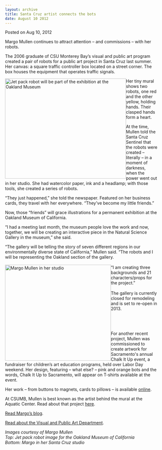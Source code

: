 ```yaml
---
layout: archive
title: Santa Cruz artist connects the bots
date: August 10 2012
---
```





<span class="date">Posted on Aug 10, 2012    </span>
<p>Margo Mullen continues to attract attention &#x2013; and commissions &#x2013;
with her robots.</p>
<p>The 2006 graduate of CSU Monterey Bay&#x2019;s visual and public art
program created a pair of robots for a public art project in Santa
Cruz last summer. Her canvas: a square traffic controller box
located on a street corner. The box houses the equipment that
operates traffic signals.</p>
<p><img alt="Jet pack robot will be part of the exhibition at the Oakland Museum" src="http://news.csumb.edu/sites/default/files/65/attachments/news/images/jetpack_robot.small__0.jpg" style="float:left; width:400px; height:330px">Her tiny mural
shows two robots, one red and the other yellow, holding hands.
Their clasped hands form a heart.</img></p>
<p>At the time, Mullen told the Santa Cruz Sentinel that the robots
were created &#x2013; literally &#x2013; in a moment of darkness, when the power
went out in her studio. She had watercolor paper, ink and a
headlamp; with those tools, she created a series of robots.</p>
<p>&#x201C;They just happened,&#x201D; she told the newspaper. Featured on her
business cards, they travel with her everywhere. &#x201C;They&#x2019;ve become my
little friends.&#x201D;</p>
<p>Now, those &#x201C;friends&#x201D; will grace illustrations for a permanent
exhibition at the Oakland Museum of California.</p>
<p>&#x201C;I had a meeting last month, the museum people love the work and
now, together, we will be creating an interactive piece in the
Natural Science Gallery in the museum,&#x201D; she said.</p>
<p>&#x201C;The gallery will be telling the story of seven different
regions in our environmentally diverse state of California,&#x201D; Mullen
said. &#x201C;The robots and I will be representing the Oakland section of
the gallery.<br>
<br>
<img alt="Margo Mullen in her studio" src="http://news.csumb.edu/sites/default/files/65/attachments/news/images/margo.small__0.jpg" style="float:left; width:350px; height:316px">&#x201C;I am creating
three backgrounds and 21 characters/props for the project.&#x201D;<br>
<br>
The gallery is currently closed for remodeling and is set to
re-open in 2013.</br></br></img></br></br></p>
<p>For another recent project, Mullen was commissioned to create
artwork for Sacramento&apos;s annual Chalk It Up event, a fundraiser for
children&#x2019;s art education programs, held over Labor Day weekend. Her
design, featuring &#x2013; what else? &#x2013; pink and orange bots and the
words, Chalk It Up to Sacramento, will appear on T-shirts available
at the event.</p>
<p>Her work &#x2013; from buttons to magnets, cards to pillows &#x2013; is
available&#xA0;<a href="http://www.etsy.com/shop/studiomargo" rel="nofollow">online</a>.&#xA0;</p>
<p>At CSUMB, Mullen is best known as the artist behind the mural at
the Aquatic Center. Read about that project <a href="http://success.csumb.edu/margo-mullen" rel="nofollow">here</a>.&#xA0;</p>
<p><a href="http://studiomargo.blogspot.com/" rel="nofollow">Read
Margo&#x2019;s blog</a>.</p>
<p><a href="http://vpa.csumb.edu/" rel="nofollow">Read about the
Visual and Public Art Department</a>.</p>
<p class="small"><em>Images courtesy of Margo Mullen<br>
Top: Jet pack robot image for the Oakland Museum of
California<br>
Bottom: Margo in her Santa Cruz studio</br></br></em><br>
&#xA0;</br></p>





